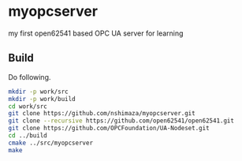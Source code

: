 # myopcserver
my first open62541 based OPC UA server for learning

## Build

Do following.

```sh
mkdir -p work/src
mkdir -p work/build
cd work/src
git clone https://github.com/nshimaza/myopcserver.git
git clone --recursive https://github.com/open62541/open62541.git
git clone https://github.com/OPCFoundation/UA-Nodeset.git
cd ../build
cmake ../src/myopcserver
make
```
